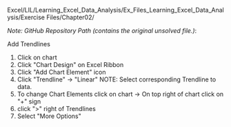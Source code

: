 Excel/LIL/Learning_Excel_Data_Analysis/Ex_Files_Learning_Excel_Data_Analysis/Exercise Files/Chapter02/

*Note: GitHub Repository Path (contains the original unsolved file.)*:

Add Trendlines

1. Click on chart
2. Click "Chart Design" on Excel Ribbon
3. Click "Add Chart Element" icon
4. Click "Trendline" -> "Linear" 
NOTE: Select corresponding Trendline to data.
5. To change Chart Elements click on chart -> On top right of chart click on "+" sign 
6. click ">" right of Trendlines
7. Select "More Options"
 
